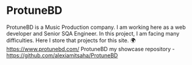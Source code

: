 # ProtuneBD
ProtuneBD is a Music Production company. I am working here as a web developer and Senior SQA Engineer. In this project, I am facing many difficulties. Here I store that projects for this site. 🌍 https://www.protunebd.com/
ProtuneBD my showcase repository - https://github.com/alexiamitsaha/ProtuneBD
